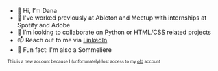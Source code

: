 - 👋 Hi, I’m Dana
- 👀 I've worked previously at Ableton and Meetup with internships at Spotify and Adobe
- 💞️ I’m looking to collaborate on Python or HTML/CSS related projects
- 📫 Reach out to me via [LinkedIn](https://www.linkedin.com/in/--dana-lee/)
- 🍷 Fun fact: I'm also a Sommelière

<sub><sup>This is a new account because I (unfortunately) lost access to my [old](https://github.com/danagilliann) account</sup></sub>

